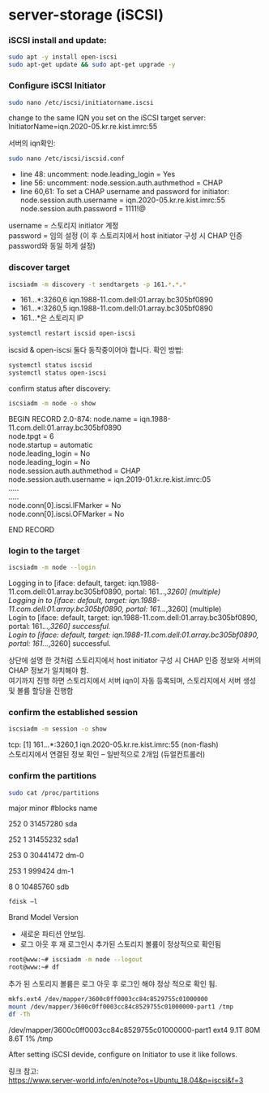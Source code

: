 # server-storage (iSCSI)

### iSCSI install and update:
```sh
sudo apt -y install open-iscsi
sudo apt-get update && sudo apt-get upgrade -y
```
### Configure iSCSI Initiator
 ```sh
sudo nano /etc/iscsi/initiatorname.iscsi
```
change to the same IQN you set on the iSCSI target server:  
InitiatorName=iqn.2020-05.kr.re.kist.imrc:55  

서버의 iqn확인:
```sh
sudo nano /etc/iscsi/iscsid.conf
```
- line 48: uncomment: node.leading_login = Yes  
- line 56: uncomment: node.session.auth.authmethod = CHAP  
- line 60,61: To set a CHAP username and password for initiator:  
node.session.auth.username = iqn.2020-05.kr.re.kist.imrc:55  
node.session.auth.password = 1111!@  

username = 스토리지 initiator 계정  
password = 임의 설정 (이 후 스토리지에서 host initiator 구성 시 CHAP 인증 password와 동일 하게 설정)  

### discover target
```sh
iscsiadm -m discovery -t sendtargets -p 161.*.*.*
```
- 161.*.*.*:3260,6 iqn.1988-11.com.dell:01.array.bc305bf0890  
- 161.*.*.*:3260,5 iqn.1988-11.com.dell:01.array.bc305bf0890  
- 161.*.*.*은 스토리지 IP
```sh
systemctl restart iscsid open-iscsi
```
iscsid & open-iscsi 둘다 동작중이어야 합니다. 
확인 방법:
```sh
systemctl status iscsid
systemctl status open-iscsi
```

confirm status after discovery:
```sh
iscsiadm -m node -o show
```
BEGIN RECORD 2.0-874:
node.name = iqn.1988-11.com.dell:01.array.bc305bf0890  
node.tpgt = 6  
node.startup = automatic  
node.leading_login = No  
node.leading_login = No  
node.session.auth.authmethod = CHAP  
node.session.auth.username = iqn.2019-01.kr.re.kist.imrc:05  
.....  
.....  
node.conn[0].iscsi.IFMarker = No  
node.conn[0].iscsi.OFMarker = No  

END RECORD  

### login to the target
```sh
iscsiadm -m node --login
```
Logging in to [iface: default, target: iqn.1988-11.com.dell:01.array.bc305bf0890, portal: 161.*.*.*,3260] (multiple)  
Logging in to [iface: default, target: iqn.1988-11.com.dell:01.array.bc305bf0890, portal: 161.*.*.*,3260] (multiple)  
Login to [iface: default, target: iqn.1988-11.com.dell:01.array.bc305bf0890, portal: 161.*.*.*,3260] successful.  
Login to [iface: default, target: iqn.1988-11.com.dell:01.array.bc305bf0890, portal: 161.*.*.*,3260] successful.  

상단에 설명 한 것처럼 스토리지에서 host initiator 구성 시 CHAP 인증 정보와 서버의 CHAP 정보가 일치해야 함.  
여기까지 진행 하면 스토리지에서 서버 iqn이 자동 등록되며, 스토리지에서 서버 생성 및 볼륨 할당을 진행함  

### confirm the established session
```sh
iscsiadm -m session -o show
```
 tcp: [1] 161.*.*.*:3260,1 iqn.2020-05.kr.re.kist.imrc:55 (non-flash)  
스토리지에서 연결된 정보 확인 – 일반적으로 2개임 (듀얼컨트롤러)  
 
### confirm the partitions
```sh
sudo cat /proc/partitions
```
major minor  #blocks  name

252        0   31457280 sda

252        1   31455232 sda1

253        0   30441472 dm-0

253        1     999424 dm-1

   8        0   10485760 sdb

```sh
fdisk –l
```
Brand	Model	Version  
- 새로운 파티션 안보임.  
- 로그 아웃 후 재 로그인시 추가된 스토리지 볼륨이 정상적으로 확인됨  

```sh
root@www:~# iscsiadm -m node --logout
root@www:~# df 
```

추가 된 스토리지 볼륨은 로그 아웃 후 로그인 해야 정상 적으로 확인 됨.  

```sh
mkfs.ext4 /dev/mapper/3600c0ff0003cc84c8529755c01000000
mount /dev/mapper/3600c0ff0003cc84c8529755c01000000-part1 /tmp
df -Th
```
/dev/mapper/3600c0ff0003cc84c8529755c01000000-part1 ext4      9.1T   80M  8.6T   1% /tmp  

After setting iSCSI devide, configure on Initiator to use it like follows.  

링크 참고:  
https://www.server-world.info/en/note?os=Ubuntu_18.04&p=iscsi&f=3  
